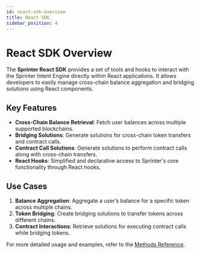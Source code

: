 ```yaml
---
id: react-sdk-overview
title: React SDK
sidebar_position: 4
---
```


# React SDK Overview

The **Sprinter React SDK** provides a set of tools and hooks to interact with the Sprinter Intent Engine directly within React applications. It allows developers to easily manage cross-chain balance aggregation and bridging solutions using React components.

## Key Features

- **Cross-Chain Balance Retrieval**: Fetch user balances across multiple supported blockchains.
- **Bridging Solutions**: Generate solutions for cross-chain token transfers and contract calls.
- **Contract Call Solutions**: Generate solutions to perform contract calls along with cross-chain transfers.
- **React Hooks**: Simplified and declarative access to Sprinter's core functionality through React hooks.

## Use Cases

1. **Balance Aggregation**: Aggregate a user’s balance for a specific token across multiple chains.
2. **Token Bridging**: Create bridging solutions to transfer tokens across different chains.
3. **Contract Interactions**: Retrieve solutions for executing contract calls while bridging tokens.

For more detailed usage and examples, refer to the [Methods Reference](04-methods-reference/).
